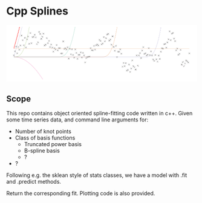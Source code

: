 # Cpp Splines

![header](https://raw.githubusercontent.com/JasonPekos/CppSplines/main/cubicanim.gif)

## Scope
This repo contains object oriented spline-fitting code written in c++. Given some time series data, and command line arguments for:

- Number of knot points
- Class of basis functions
    - Truncated power basis
    - B-spline basis
    - ?
- ?

Following e.g. the sklean style of stats classes, we have a model with .fit and .predict methods. 

Return the corresponding fit. Plotting code is also provided. 